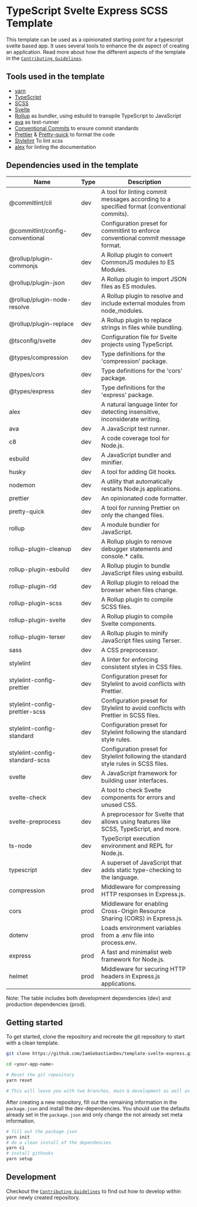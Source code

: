 <!-- @format -->

# TypeScript Svelte Express SCSS Template

This template can be used as a opinionated starting point for a typescript svelte based app. It uses several tools to enhance the dx aspect of creating an application. Read more about how the different aspects of the template in the [`Contributing Guidelines`](./contributing.md).

## Tools used in the template

-   [yarn](https://yarnpkg.com/getting-started)
-   [TypeScript](https://www.typescriptlang.org)
-   [SCSS](https://sass-lang.com)
-   [Svelte](https://svelte.dev)
-   [Rollup](https://rollupjs.org/guide/en/) as bundler, using esbuild to transpile TypeScript to JavaScript
-   [ava](https://github.com/avajs/ava) as test-runner
-   [Conventional Commits](https://www.conventionalcommits.org/en/v1.0.0/) to ensure commit standards
-   [Prettier](https://prettier.io) & [Pretty-quick](https://www.npmjs.com/package/pretty-quick) to format the code
-   [Stylelint](https://stylelint.io) To lint scss
-   [alex](https://alexjs.com) for linting the documentation

## Dependencies used in the template

| Name                            | Type | Description                                                                                |
| ------------------------------- | ---- | ------------------------------------------------------------------------------------------ |
| @commitlint/cli                 | dev  | A tool for linting commit messages according to a specified format (conventional commits). |
| @commitlint/config-conventional | dev  | Configuration preset for commitlint to enforce conventional commit message format.         |
| @rollup/plugin-commonjs         | dev  | A Rollup plugin to convert CommonJS modules to ES Modules.                                 |
| @rollup/plugin-json             | dev  | A Rollup plugin to import JSON files as ES modules.                                        |
| @rollup/plugin-node-resolve     | dev  | A Rollup plugin to resolve and include external modules from node_modules.                 |
| @rollup/plugin-replace          | dev  | A Rollup plugin to replace strings in files while bundling.                                |
| @tsconfig/svelte                | dev  | Configuration file for Svelte projects using TypeScript.                                   |
| @types/compression              | dev  | Type definitions for the 'compression' package.                                            |
| @types/cors                     | dev  | Type definitions for the 'cors' package.                                                   |
| @types/express                  | dev  | Type definitions for the 'express' package.                                                |
| alex                            | dev  | A natural language linter for detecting insensitive, inconsiderate writing.                |
| ava                             | dev  | A JavaScript test runner.                                                                  |
| c8                              | dev  | A code coverage tool for Node.js.                                                          |
| esbuild                         | dev  | A JavaScript bundler and minifier.                                                         |
| husky                           | dev  | A tool for adding Git hooks.                                                               |
| nodemon                         | dev  | A utility that automatically restarts Node.js applications.                                |
| prettier                        | dev  | An opinionated code formatter.                                                             |
| pretty-quick                    | dev  | A tool for running Prettier on only the changed files.                                     |
| rollup                          | dev  | A module bundler for JavaScript.                                                           |
| rollup-plugin-cleanup           | dev  | A Rollup plugin to remove debugger statements and console.\* calls.                        |
| rollup-plugin-esbuild           | dev  | A Rollup plugin to bundle JavaScript files using esbuild.                                  |
| rollup-plugin-rld               | dev  | A Rollup plugin to reload the browser when files change.                                   |
| rollup-plugin-scss              | dev  | A Rollup plugin to compile SCSS files.                                                     |
| rollup-plugin-svelte            | dev  | A Rollup plugin to compile Svelte components.                                              |
| rollup-plugin-terser            | dev  | A Rollup plugin to minify JavaScript files using Terser.                                   |
| sass                            | dev  | A CSS preprocessor.                                                                        |
| stylelint                       | dev  | A linter for enforcing consistent styles in CSS files.                                     |
| stylelint-config-prettier       | dev  | Configuration preset for Stylelint to avoid conflicts with Prettier.                       |
| stylelint-config-prettier-scss  | dev  | Configuration preset for Stylelint to avoid conflicts with Prettier in SCSS files.         |
| stylelint-config-standard       | dev  | Configuration preset for Stylelint following the standard style rules.                     |
| stylelint-config-standard-scss  | dev  | Configuration preset for Stylelint following the standard style rules in SCSS files.       |
| svelte                          | dev  | A JavaScript framework for building user interfaces.                                       |
| svelte-check                    | dev  | A tool to check Svelte components for errors and unused CSS.                               |
| svelte-preprocess               | dev  | A preprocessor for Svelte that allows using features like SCSS, TypeScript, and more.      |
| ts-node                         | dev  | TypeScript execution environment and REPL for Node.js.                                     |
| typescript                      | dev  | A superset of JavaScript that adds static type-checking to the language.                   |
| compression                     | prod | Middleware for compressing HTTP responses in Express.js.                                   |
| cors                            | prod | Middleware for enabling Cross-Origin Resource Sharing (CORS) in Express.js.                |
| dotenv                          | prod | Loads environment variables from a .env file into process.env.                             |
| express                         | prod | A fast and minimalist web framework for Node.js.                                           |
| helmet                          | prod | Middleware for securing HTTP headers in Express.js applications.                           |

Note: The table includes both development dependencies (dev) and production dependencies (prod).

## Getting started

To get started, clone the repository and recreate the git repository to start with a clean template.

```bash
git clone https://github.com/IamSebastianDev/template-svelte-express.git <your-app-name>

cd <your-app-name>

# Reset the git repository
yarn reset

# This will leave you with two branches, main & development as well as an initial commit.
```

After creating a new repository, fill out the remaining information in the `package.json` and install the dev-dependencies. You should use the defaults already set in the `package.json` and only change the not already set meta information.

```bash
# fill out the package.json
yarn init
# do a clean install of the dependencies
yarn ci
# install githooks
yarn setup
```

## Development

Checkout the [`Contributing Guidelines`](./contributing.md) to find out how to develop within your newly created repository.
